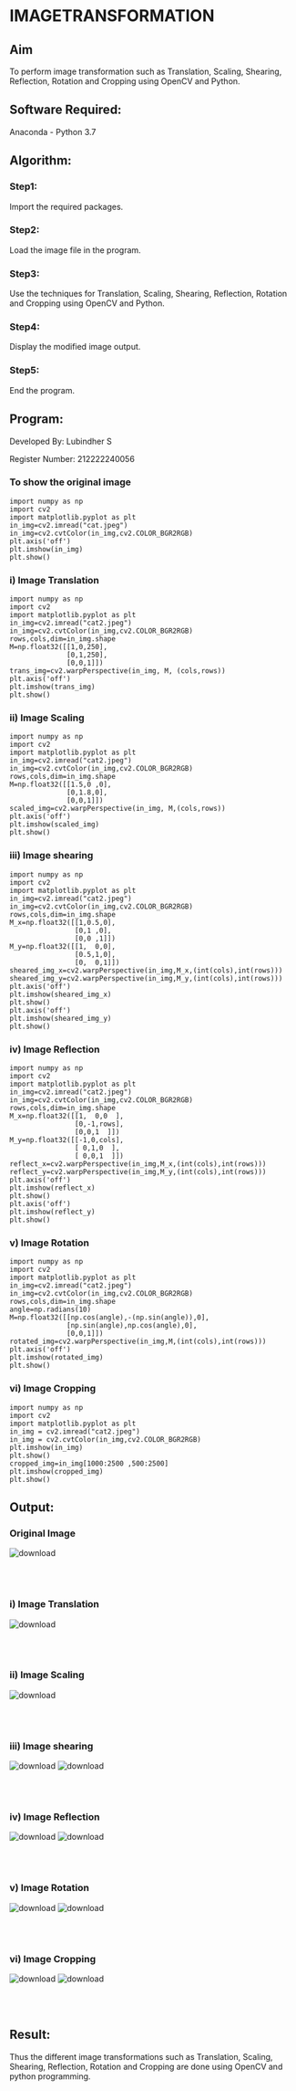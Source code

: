 # IMAGETRANSFORMATION

## Aim
To perform image transformation such as Translation, Scaling, Shearing, Reflection, Rotation and Cropping using OpenCV and Python.

## Software Required:
Anaconda - Python 3.7

## Algorithm:
### Step1:
Import the required packages.
<br>

### Step2:
Load the image file in the program.
<br>

### Step3:
Use the techniques for Translation, Scaling, Shearing, Reflection, Rotation and Cropping using OpenCV and Python.
<br>

### Step4:
Display the modified image output.
<br>

### Step5:
End the program.
<br>

## Program:

Developed By: Lubindher S

Register Number: 212222240056


### To show the original image
```
import numpy as np
import cv2
import matplotlib.pyplot as plt
in_img=cv2.imread("cat.jpeg")
in_img=cv2.cvtColor(in_img,cv2.COLOR_BGR2RGB)
plt.axis('off')
plt.imshow(in_img)
plt.show()
```

### i) Image Translation
```
import numpy as np
import cv2
import matplotlib.pyplot as plt
in_img=cv2.imread("cat2.jpeg")
in_img=cv2.cvtColor(in_img,cv2.COLOR_BGR2RGB)
rows,cols,dim=in_img.shape
M=np.float32([[1,0,250],
              [0,1,250],
              [0,0,1]])
trans_img=cv2.warpPerspective(in_img, M, (cols,rows))
plt.axis('off')
plt.imshow(trans_img)
plt.show() 
```            

### ii) Image Scaling
```
import numpy as np
import cv2
import matplotlib.pyplot as plt
in_img=cv2.imread("cat2.jpeg")
in_img=cv2.cvtColor(in_img,cv2.COLOR_BGR2RGB)
rows,cols,dim=in_img.shape
M=np.float32([[1.5,0 ,0],
              [0,1.8,0],
              [0,0,1]])
scaled_img=cv2.warpPerspective(in_img, M,(cols,rows))
plt.axis('off')
plt.imshow(scaled_img)
plt.show()  
```            

### iii) Image shearing
```
import numpy as np
import cv2
import matplotlib.pyplot as plt
in_img=cv2.imread("cat2.jpeg")
in_img=cv2.cvtColor(in_img,cv2.COLOR_BGR2RGB)
rows,cols,dim=in_img.shape
M_x=np.float32([[1,0.5,0],
                [0,1 ,0],
                [0,0 ,1]])
M_y=np.float32([[1,  0,0],
                [0.5,1,0],
                [0,  0,1]])
sheared_img_x=cv2.warpPerspective(in_img,M_x,(int(cols),int(rows)))
sheared_img_y=cv2.warpPerspective(in_img,M_y,(int(cols),int(rows)))
plt.axis('off')
plt.imshow(sheared_img_x)
plt.show()
plt.axis('off')
plt.imshow(sheared_img_y)
plt.show()
```

### iv) Image Reflection
```
import numpy as np
import cv2
import matplotlib.pyplot as plt
in_img=cv2.imread("cat2.jpeg")
in_img=cv2.cvtColor(in_img,cv2.COLOR_BGR2RGB)
rows,cols,dim=in_img.shape
M_x=np.float32([[1,  0,0  ],
                [0,-1,rows],
                [0,0,1  ]])
M_y=np.float32([[-1,0,cols],
                [ 0,1,0  ],
                [ 0,0,1  ]])
reflect_x=cv2.warpPerspective(in_img,M_x,(int(cols),int(rows)))
reflect_y=cv2.warpPerspective(in_img,M_y,(int(cols),int(rows)))
plt.axis('off')
plt.imshow(reflect_x)
plt.show()
plt.axis('off')
plt.imshow(reflect_y)
plt.show()  
```

### v) Image Rotation
```
import numpy as np
import cv2
import matplotlib.pyplot as plt
in_img=cv2.imread("cat2.jpeg")
in_img=cv2.cvtColor(in_img,cv2.COLOR_BGR2RGB)
rows,cols,dim=in_img.shape
angle=np.radians(10)
M=np.float32([[np.cos(angle),-(np.sin(angle)),0],
              [np.sin(angle),np.cos(angle),0],
              [0,0,1]])
rotated_img=cv2.warpPerspective(in_img,M,(int(cols),int(rows)))
plt.axis('off')
plt.imshow(rotated_img)
plt.show()     
```

### vi) Image Cropping
```
import numpy as np
import cv2
import matplotlib.pyplot as plt
in_img = cv2.imread("cat2.jpeg")
in_img = cv2.cvtColor(in_img,cv2.COLOR_BGR2RGB)
plt.imshow(in_img)
plt.show()
cropped_img=in_img[1000:2500 ,500:2500]
plt.imshow(cropped_img)
plt.show()
```
## Output:

### Original Image
![download](https://github.com/aldrinlijo04/IMAGETRANSFORMATION/assets/118544279/2eaab54c-48d5-4e59-80b5-62cd955849ba)

<br>
<br>

### i) Image Translation
![download](https://github.com/aldrinlijo04/IMAGETRANSFORMATION/assets/118544279/7307d192-270e-4b9a-a105-aff1300c496c)

<br>
<br>

### ii) Image Scaling
![download](https://github.com/aldrinlijo04/IMAGETRANSFORMATION/assets/118544279/36bf1388-e16a-43c6-b52a-f78fd68361b8)

<br>
<br>

### iii) Image shearing
![download](https://github.com/aldrinlijo04/IMAGETRANSFORMATION/assets/118544279/a23254c5-cd94-4426-a788-05ea84c9c985)
![download](https://github.com/aldrinlijo04/IMAGETRANSFORMATION/assets/118544279/dc4b7839-1db0-49f8-bfd3-adb780d3750c)

<br>
<br>

### iv) Image Reflection
![download](https://github.com/aldrinlijo04/IMAGETRANSFORMATION/assets/118544279/97d650d4-2eb4-41e9-86a8-558b3e45c83e)
![download](https://github.com/aldrinlijo04/IMAGETRANSFORMATION/assets/118544279/bfcfd4da-bb79-4177-b339-496cece44a15)

<br>
<br>

### v) Image Rotation
![download](https://github.com/aldrinlijo04/IMAGETRANSFORMATION/assets/118544279/b61dcad3-19e8-4918-84b5-013d5c31e9d5)
![download](https://github.com/aldrinlijo04/IMAGETRANSFORMATION/assets/118544279/9145af2d-ce2e-4449-9aff-5142c38c2e40)

<br>
<br>

### vi) Image Cropping
![download](https://github.com/aldrinlijo04/IMAGETRANSFORMATION/assets/118544279/0283bab5-81b6-45a2-840e-3d0309be278f)
![download](https://github.com/aldrinlijo04/IMAGETRANSFORMATION/assets/118544279/6db160cb-dc86-4b63-b669-be85bcffdcbf)

<br>
<br>

## Result: 

Thus the different image transformations such as Translation, Scaling, Shearing, Reflection, Rotation and Cropping are done using OpenCV and python programming.
